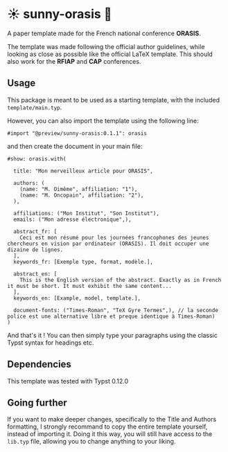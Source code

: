 # ☀️ sunny-orasis 🌴
A paper template made for the French national conference **ORASIS**.

The template was made following the official author guidelines, while looking as close as possible like the official LaTeX template.
This should also work for the **RFIAP** and **CAP** conferences.

## Usage
This package is meant to be used as a starting template, with the included `template/main.typ`.

However, you can also import the template using the following line:
```typst
#import "@preview/sunny-orasis:0.1.1": orasis
```
and then create the document in your main file:
```typst
#show: orasis.with(
  
  title: "Mon merveilleux article pour ORASIS",
  
  authors: (
    (name: "M. Oimême", affiliation: "1"),
    (name: "M. Oncopain", affiliation: "2"),
  ),
  
  affiliations: ("Mon Institut", "Son Institut"),
  emails: ("Mon adresse électronique",),
  
  abstract_fr: [
    Ceci est mon résumé pour les journées francophones des jeunes chercheurs en vision par ordinateur (ORASIS). Il doit occuper une dizaine de lignes.
  ],
  keywords_fr: [Exemple type, format, modèle.],
  
  abstract_en: [
    This is the English version of the abstract. Exactly as in French it must be short. It must exhibit the same content...
  ],
  keywords_en: [Example, model, template.],

  document-fonts: ("Times-Roman", "TeX Gyre Termes",), // la seconde police est une alternative libre et preque identique à Times-Roman)
)
```
And that's it ! You can then simply type your paragraphs using the classic Typst syntax for headings etc.

## Dependencies
This template was tested with Typst 0.12.0

## Going further
If you want to make deeper changes, specifically to the Title and Authors formatting, I strongly recommand to copy the entire template yourself, instead of importing it.
Doing it this way, you will still have access to the `lib.typ` file, allowing you to change anything to your liking.

